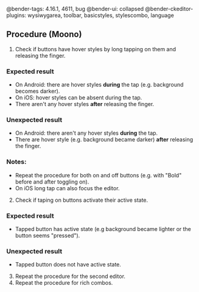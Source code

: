 @bender-tags: 4.16.1, 4611, bug
@bender-ui: collapsed
@bender-ckeditor-plugins: wysiwygarea, toolbar, basicstyles, stylescombo, language

## Procedure (Moono)

1. Check if buttons have hover styles by long tapping on them and releasing the finger.

  ### Expected result

  * On Android: there are hover styles **during** the tap (e.g. background becomes darker).
  * On iOS: hover styles can be absent during the tap.
  * There aren't any hover styles **after** releasing the finger.

  ### Unexpected result

  * On Android: there aren't any hover styles **during** the tap.
  * There are hover style (e.g. background became darker) **after** releasing the finger.

  ### Notes:

  * Repeat the procedure for both on and off buttons (e.g. with "Bold" before and after toggling on).
  * On iOS long tap can also focus the editor.

2. Check if taping on buttons activate their active state.

  ### Expected result

  * Tapped button has active state (e.g background became lighter or the button seems "pressed").

  ### Unexpected result

  * Tapped button does not have active state.

3. Repeat the procedure for the second editor.
4. Repeat the procedure for rich combos.

